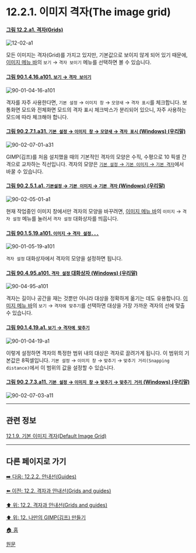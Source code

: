 # 12.2.1. 이미지 격자(The image grid)

<a id="12-02-a1"></a>

#### [그림 12.2.a1. 격자(Grids)](./12-02-00-grids-and-guides.md#12-02-a1)
![12-02-a1](https://github.com/wonder13662/gimp/assets/15767104/bc624c6c-eae5-4884-bfee-75ebef4e1628)

모든 이미지는 격자(Grid)를 가지고 있지만, 기본값으로 보이지 않게 되어 있기 때문에, [이미지 메뉴 바](./03-02-02-02-image-menu.md)의 `보기` → `격자 보이기` 메뉴를 선택하면 볼 수 있습니다.

<a id="90-01-04-16-a101"></a>

#### [그림 90.1.4.16.a101. `보기` → `격자 보이기`](./90-01-04-16-show_grid.md#90-01-04-16-a101)
![90-01-04-16-a101](https://github.com/wonder13662/gimp/assets/15767104/833d6507-617b-4b3d-8887-cdbe71c37842)

격자를 자주 사용한다면, `기본 설정` → `이미지 창` → `모양새` → `격자 표시`를 체크합니다. 보통화면 모드와 전체화면 모드의 격자 표시 체크박스가 분리되어 있으니, 자주 사용하는 모드에 따라 체크해야 합니다.

<a id="90-02-07-01-a31"></a>

#### [그림 90.2.7.1.a31. `기본 설정` → `이미지 창` → `모양새` → `격자 표시` (Windows) (우리말)](./90-02-07-01-appearance.md#90-02-07-01-a31)
![90-02-07-01-a31](https://github.com/wonder13662/gimp/assets/15767104/268135b4-8405-42f8-b7f4-841b4edd7f6e)

GIMP(김프)를 처음 설치했을 때의 기본적인 격자의 모양은 수직, 수평으로 10 픽셀 간격으로 교차하는 직선입니다. 격자의 모양은 [`기본 설정` → `기본 이미지` → `기본 격자`](./12-01-09-default-image-grid.md)에서 바꿀 수 있습니다.

<a id="90-02-05-01-a1"></a>

#### [그림 90.2.5.1.a1. `기본설정` → `기본 이미지` → `기본 격자` (Windows) (우리말)](./90-02-05-01-default-grid.md#90-02-05-01-a1)
![90-02-05-01-a1](https://github.com/wonder13662/gimp/assets/15767104/61ddd723-395d-4d4f-a703-7b5022b76e34)

현재 작업중인 이미지 창에서만 격자의 모양을 바꾸려면, [이미지 메뉴 바](./03-02-02-02-image-menu.md)의 `이미지` → `격자 설정` 메뉴를 눌러서 
`격자 설정` 대화상자를 띄웁니다.

<a id="90-01-05-19-a101"></a>

#### [그림 90.1.5.19.a101. `이미지` → `격자 설정...`](./90-01-05-19-configure_grid.md#90-01-05-19-a101)
![90-01-05-19-a101](https://github.com/wonder13662/gimp/assets/15767104/0c144137-197a-4b09-a171-e511b7abe9bd)

`격자 설정` 대화상자에서 격자의 모양을 설정하면 됩니다.

<a id="90-04-95-a101"></a>

#### [그림 90.4.95.a101. `격자 설정` 대화상자 (Windows) (우리말)](./90-04-95-configure_grid.md#90-04-95-a101)
![90-04-95-a101](https://github.com/wonder13662/gimp/assets/15767104/e764ecdc-495a-452d-b171-1cec974d01b1)

격자는 길이나 공간을 재는 것뿐만 아니라 대상을 정확하게 옮기는 데도 유용합니다. [이미지 메뉴 바](./03-02-02-02-image-menu.md)의 `보기` → `격자에 맞추기`를 선택하면 대상을 가장 가까운 격자의 선에 맞출 수 있습니다.

<a id="90-01-04-19-a1"></a>

#### [그림 90.1.4.19.a1. `보기` → `격자에 맞추기`](./90-01-04-19-snap_to_grid.md#90-01-04-19-a1)
![90-01-04-19-a1](https://github.com/wonder13662/gimp/assets/15767104/9c868ac4-7f57-404a-a09a-4c9377422654)

이렇게 설정하면 격자의 특정한 범위 내의 대상은 격자로 끌려가게 됩니다. 이 범위의 기본값은 8픽셀입니다. `기본 설정` → `이미지 창` → `맞추기` → `맞추기 거리(Snapping distance)`에서 이 범위의 값을 설정할 수 있습니다.

<a id="90-02-07-03-a11"></a>

#### [그림 90.2.7.3.a11. `기본 설정` → `이미지 창` → `맞추기` → `맞추기 거리` (Windows) (우리말)](./90-02-07-03-snapping.md#90-02-07-03-a11)
![90-02-07-03-a11](https://github.com/wonder13662/gimp/assets/15767104/b72573f4-6fc9-4516-b23a-2aacafba9664)

***

## 관련 정보

[12.1.9. 기본 이미지 격자(Default Image Grid)](./12-01-09-default-image-grid.md)

***

## 다른 페이지로 가기

[➡️ 다음: 12.2.2. 안내선(Guides)](./12-02-02-guides.md)

[⬅️ 이전: 12.2. 격자과 안내선(Grids and guides)](./12-02-00-grids-and-guides.md)

[⬆️ 위: 12.2. 격자과 안내선(Grids and guides)](./12-02-00-grids-and-guides.md)

[⬆️ 위: 12. 나만의 GIMP(김프) 만들기](./12-00-enrich-my-gimp.md)

[🏠 홈](./00-home.md)

[원문](https://docs.gimp.org/2.10/ko/gimp-concepts-image-grid-and-guides.html#gimp-concepts-image-grid)
